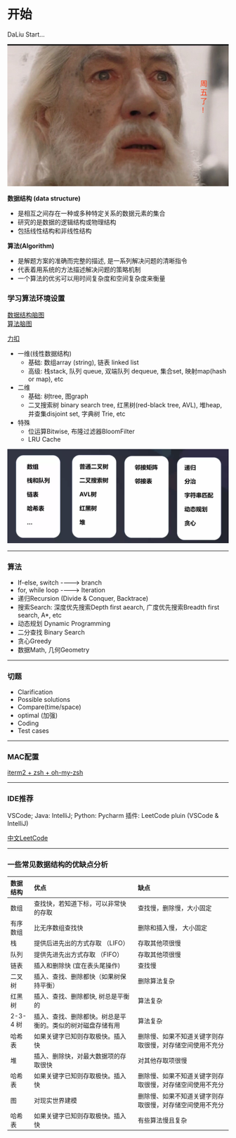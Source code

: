 # 开始

DaLiu Start...  

![](./images/ok_1.jpg)  

**数据结构 (data structure)**  
- 是相互之间存在一种或多种特定关系的数据元素的集合
- 研究的是数据的逻辑结构或物理结构
- 包括线性结构和非线性结构

**算法(Algorithm)**  
- 是解题方案的准确而完整的描述, 是一系列解决问题的清晰指令 
- 代表着用系统的方法描述解决问题的策略机制
- 一个算法的优劣可以用时间复杂度和空间复杂度来衡量

### 学习算法环境设置

[数据结构脑图](https://naotu.baidu.com/file/0a53d3a5343bd86375f348b2831d3610?token=5ab1de1c90d5f3ec)  
[算法脑图](https://naotu.baidu.com/file/0a53d3a5343bd86375f348b2831d3610?token=5ab1de1c90d5f3ec)  

[力扣](https://leetcode-cn.com/)

- 一维(线性数据结构)
    - 基础: 数组array (string), 链表 linked list
    - 高级: 栈stack, 队列 queue, 双端队列 dequeue, 集合set, 映射map(hash or map), etc
- 二维
    - 基础: 树tree, 图graph
    - 二叉搜索树 binary search tree, 红黑树(red-black tree, AVL), 堆heap, 并查集disjoint set, 字典树 Trie, etc
- 特殊
    - 位运算Bitwise, 布隆过滤器BloomFilter 
    - LRU Cache

![](./images/25.png)

------------------------------------------------------------------------

### 算法 
- If-else, switch ----> branch
- for, while loop ----> Iteration
- 递归Recursion (Divide & Conquer, Backtrace)  
- 搜索Search: 深度优先搜索Depth first aearch, 广度优先搜索Breadth first search, A*, etc
- 动态规划 Dynamic Programming
- 二分查找 Binary Search
- 贪心Greedy
- 数据Math, 几何Geometry

------------------------------------------------------------------------

### 切题

- Clarification
- Possible solutions
- Compare(time/space)
- optimal (加强)
- Coding
- Test cases  

------------------------------------------------------------------------

### MAC配置

[iterm2 + zsh + oh-my-zsh](https://www.jianshu.com/p/c5c5037f72e0)

------------------------------------------------------------------------

### IDE推荐
VSCode; Java: IntelliJ; Python: Pycharm
插件: LeetCode pluin (VSCode & IntelliJ)

[中文LeetCode](https://leetcode-cn.com/)

------------------------------------------------------------------------

### 一些常见数据结构的优缺点分析

| 数据结构      |      优点       |  缺点 |
| :----------  | :---------- | :----------  |
| 数组      | 查找快，若知道下标，可以非常快的存取 | 查找慢，删除慢，大小固定 |
| 有序数组  | 比无序数组查找快 | 删除和插入慢， 大小固定 |
| 栈 | 提供后进先出的方式存取 （LIFO） | 存取其他项很慢 |
| 队列 | 提供先进先出方式存取 （FIFO） | 存取其他项很慢 |
| 链表 | 插入和删除快 (宜在表头尾操作) | 查找慢 |
| 二叉树 | 插入、查找、删除都快（如果树保持平衡） | 删除算法复杂 |
| 红黑树 | 插入、查找、删除都快, 树总是平衡的 | 算法复杂 |
| 2-3-4 树 | 插入、查找、删除都快。树总是平衡的。类似的树对磁盘存储有用 | 算法复杂 |
| 哈希表 | 如果关键字已知则存取极快。插入快 | 删除慢、如果不知道关键字则存取很慢，对存储空间使用不充分 |
| 堆 | 插入、删除快，对最大数据项的存取很快 | 对其他存取项很慢 |
| 哈希表 | 如果关键字已知则存取极快。插入快 | 删除慢、如果不知道关键字则存取很慢，对存储空间使用不充分 |
| 图 | 对现实世界建模 | 删除慢、如果不知道关键字则存取很慢，对存储空间使用不充分 |
| 哈希表 | 如果关键字已知则存取极快。插入快 | 有些算法慢且复杂 |

